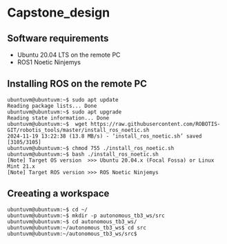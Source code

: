 # Capstone_design


## Software requirements
* Ubuntu 20.04 LTS on the remote PC
* ROS1 Noetic Ninjemys


## Installing ROS on the remote PC
```
ubuntuvm@ubuntuvm:~$ sudo apt update
Reading package lists... Done
ubuntuvm@ubuntuvm:~$ sudo apt upgrade      
Reading state information... Done
ubuntuvm@ubuntuvm:~$  wget https://raw.githubusercontent.com/ROBOTIS-GIT/robotis_tools/master/install_ros_noetic.sh
2024-11-19 13:22:38 (13.8 MB/s) - ‘install_ros_noetic.sh’ saved [3105/3105]
ubuntuvm@ubuntuvm:~$ chmod 755 ./install_ros_noetic.sh
ubuntuvm@ubuntuvm:~$ bash ./install_ros_noetic.sh
[Note] Target OS version  >>> Ubuntu 20.04.x (Focal Fossa) or Linux Mint 21.x
[Note] Target ROS version >>> ROS Noetic Ninjemys

```
## Creeating a workspace
```
ubuntuvm@ubuntuvm:~$ cd ~/
ubuntuvm@ubuntuvm:~$ mkdir -p autonomous_tb3_ws/src
ubuntuvm@ubuntuvm:~$ cd autonomous_tb3_ws/
ubuntuvm@ubuntuvm:~/autonomous_tb3_ws$ cd src
ubuntuvm@ubuntuvm:~/autonomous_tb3_ws/src$

```
